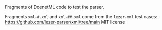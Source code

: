 Fragments of DoenetML code to test the parser.

Fragments `xml-#.xml` and `xml-##.xml` come from the `lezer-xml` test cases: https://github.com/lezer-parser/xml/tree/main MIT license
